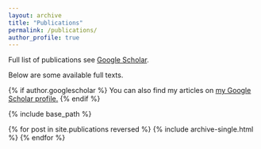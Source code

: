 ```yaml
---
layout: archive
title: "Publications"
permalink: /publications/
author_profile: true
---
```


Full list of publications see [Google Scholar](https://scholar.google.com/citations?user=4qUWQVAAAAAJ&hl=en).

Below are some available full texts.

{% if author.googlescholar %}
  You can also find my articles on <u><a href="{{author.googlescholar}}">my Google Scholar profile</a>.</u>
{% endif %}

{% include base_path %}

{% for post in site.publications reversed %}
  {% include archive-single.html %}
{% endfor %}

